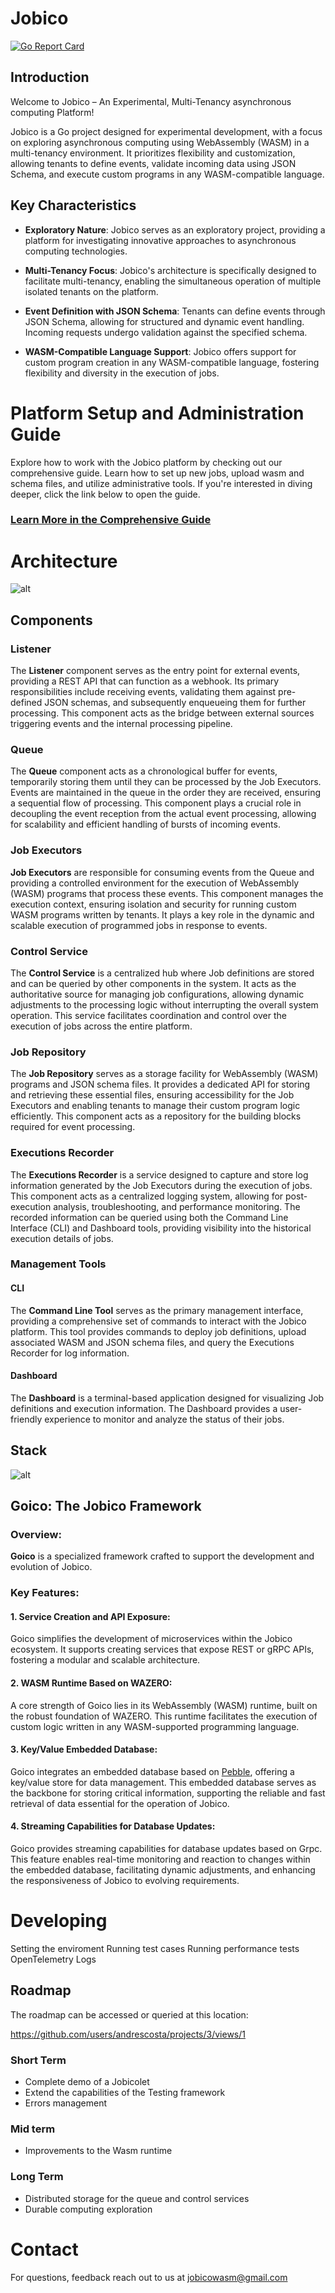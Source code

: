 # Jobico

[![Go Report Card](https://goreportcard.com/badge/github.com/andrescosta/jobico)](https://goreportcard.com/report/github.com/andrescosta/jobico)

## Introduction

Welcome to Jobico – An Experimental, Multi-Tenancy asynchronous computing Platform!

Jobico is a Go project designed for experimental development, with a focus on exploring asynchronous computing using WebAssembly (WASM) in a multi-tenancy environment. It prioritizes flexibility and customization, allowing tenants to define events, validate incoming data using JSON Schema, and execute custom programs in any WASM-compatible language.

## Key Characteristics

- **Exploratory Nature**: Jobico serves as an exploratory project, providing a platform for investigating innovative approaches to asynchronous computing technologies.

- **Multi-Tenancy Focus**: Jobico's architecture is specifically designed to facilitate multi-tenancy, enabling the simultaneous operation of multiple isolated tenants on the platform.

- **Event Definition with JSON Schema**: Tenants can define events through JSON Schema, allowing for structured and dynamic event handling. Incoming requests undergo validation against the specified schema.

- **WASM-Compatible Language Support**: Jobico offers support for custom program creation in any WASM-compatible language, fostering flexibility and diversity in the execution of jobs.

# Platform Setup and Administration Guide

Explore how to work with the Jobico platform by checking out our comprehensive guide. Learn how to set up new jobs, upload wasm and schema files, and utilize administrative tools. If you're interested in diving deeper, click the link below to open the guide.

### [Learn More in the Comprehensive Guide](/GUIDE.md)


# Architecture
![alt](docs/img/Jobico.svg?)

## Components

### Listener
The **Listener** component serves as the entry point for external events, providing a REST API that can function as a webhook. Its primary responsibilities include receiving events, validating them against pre-defined JSON schemas, and subsequently enqueueing them for further processing. This component acts as the bridge between external sources triggering events and the internal processing pipeline.

### Queue
The **Queue** component acts as a chronological buffer for events, temporarily storing them until they can be processed by the Job Executors. Events are maintained in the queue in the order they are received, ensuring a sequential flow of processing. This component plays a crucial role in decoupling the event reception from the actual event processing, allowing for scalability and efficient handling of bursts of incoming events.

### Job Executors
**Job Executors** are responsible for consuming events from the Queue and providing a controlled environment for the execution of WebAssembly (WASM) programs that process these events. This component manages the execution context, ensuring isolation and security for running custom WASM programs written by tenants. It plays a key role in the dynamic and scalable execution of programmed jobs in response to events.

### Control Service
The **Control Service** is a centralized hub where Job definitions are stored and can be queried by other components in the system. It acts as the authoritative source for managing job configurations, allowing dynamic adjustments to the processing logic without interrupting the overall system operation. This service facilitates coordination and control over the execution of jobs across the entire platform.

### Job Repository
The **Job Repository** serves as a storage facility for WebAssembly (WASM) programs and JSON schema files. It provides a dedicated API for storing and retrieving these essential files, ensuring accessibility for the Job Executors and enabling tenants to manage their custom program logic efficiently. This component acts as a repository for the building blocks required for event processing.

### Executions Recorder
The **Executions Recorder** is a service designed to capture and store log information generated by the Job Executors during the execution of jobs. This component acts as a centralized logging system, allowing for post-execution analysis, troubleshooting, and performance monitoring. The recorded information can be queried using both the Command Line Interface (CLI) and Dashboard tools, providing visibility into the historical execution details of jobs.

### Management Tools

#### CLI
The **Command Line Tool** serves as the primary management interface, providing a comprehensive set of commands to interact with the Jobico platform. This tool provides commands to deploy job definitions, upload associated WASM and JSON schema files, and query the Executions Recorder for log information.

#### Dashboard
The **Dashboard** is a terminal-based application designed for visualizing Job definitions and execution information. The Dashboard provides a user-friendly experience to monitor and analyze the status of their jobs. 

## Stack

![alt](docs/img/stack.svg?)


## Goico: The Jobico Framework

### Overview:

**Goico** is a specialized framework  crafted to support the development and evolution of Jobico. 

### Key Features:

#### 1. Service Creation and API Exposure:

Goico simplifies the development of microservices within the Jobico ecosystem. It supports creating services that expose REST or gRPC APIs, fostering a modular and scalable architecture. 

#### 2. WASM Runtime Based on WAZERO:

A core strength of Goico lies in its WebAssembly (WASM) runtime, built on the robust foundation of WAZERO. This runtime facilitates the execution of custom logic written in any WASM-supported programming language. 

#### 3. Key/Value Embedded Database:

Goico integrates an embedded database based on [Pebble](https://github.com/cockroachdb/pebble), offering a key/value store for data management. This embedded database serves as the backbone for storing critical information, supporting the reliable and fast retrieval of data essential for the operation of Jobico.

#### 4. Streaming Capabilities for Database Updates:

Goico provides streaming capabilities for database updates based on Grpc. This feature enables real-time monitoring and reaction to changes within the embedded database, facilitating dynamic adjustments, and enhancing the responsiveness of Jobico to evolving requirements.

# Developing

Setting the enviroment
Running test cases
Running performance tests
OpenTelemetry
Logs

## Roadmap

The roadmap can be accessed or queried at this location:

https://github.com/users/andrescosta/projects/3/views/1


### Short Term
- Complete demo of a Jobicolet
- Extend the capabilities of the Testing framework
- Errors management

### Mid term
- Improvements to the Wasm runtime

### Long Term
- Distributed storage for the queue and control services
- Durable computing exploration

# Contact

For questions, feedback reach out to us at jobicowasm@gmail.com
